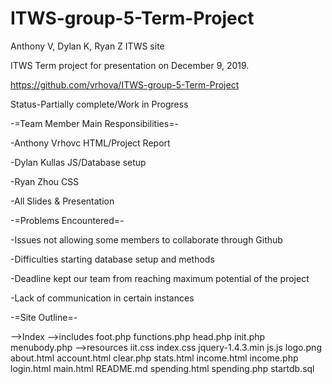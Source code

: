 # ITWS-group-5-Term-Project
Anthony V, Dylan K, Ryan Z ITWS site

ITWS Term project for presentation on December 9, 2019.

https://github.com/vrhova/ITWS-group-5-Term-Project

Status-Partially complete/Work in Progress

-=Team Member Main Responsibilities=-

-Anthony Vrhovc
HTML/Project Report

-Dylan Kullas
JS/Database setup

-Ryan Zhou
CSS

-All
Slides & Presentation

-=Problems Encountered=-

-Issues not allowing some members to collaborate through Github

-Difficulties starting database setup and methods

-Deadline kept our team from reaching maximum potential of the project

-Lack of communication in certain instances



-=Site Outline=-

-->Index
	-->includes
		foot.php
		functions.php
		head.php
		init.php
		menubody.php
	-->resources
		iit.css
		index.css
		jquery-1.4.3.min
		js.js
		logo.png
	about.html
	account.html
	clear.php
	stats.html
	income.html
	income.php
	login.html
	main.html
	README.md
	spending.html
	spending.php
	startdb.sql